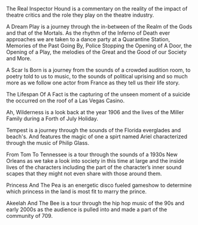 The Real Inspector Hound is a commentary on the reality of the impact of theatre critics and the role they play on the theatre industry.


A Dream Play is a journey through the in-between of the Realm of the Gods and that of the Mortals. As the rhythm of the Inferno of Death ever approaches we are taken to a dance party at a Quarantine Station, Memories of the Past Going By, Police Stopping the Opening of A Door, the Opening of a Play, the melodies of the Great and the Good of our Society and More.


A Scar Is Born is a journey from the sounds of a crowded audition room, to poetry told to us to music, to the sounds of political uprising and so much more as we follow one actor from France as they tell us their life story.


The Lifespan Of A Fact is the capturing of the unseen moment of a suicide the occurred on the roof of a Las Vegas Casino.


Ah, Wilderness is a look back at the year 1906 and the lives of the Miller Family during a Forth of July Holiday.


Tempest is a journey through the sounds of the Florida everglades and beach's. And features the magic of one a spirt named Ariel characterized through the music of Philip Glass.


From Tom To Tennessee is a tour through the sounds of a 1930s New Orleans as we take a look into society in this time at large and the inside lives of the characters including the part of the character’s inner sound scapes that they might not even share with those around them.

Princess And The Pea is an energetic disco fueled gameshow to determine which princess in the land is most fit to marry the prince.


Akeelah And The Bee is a tour through the hip hop music of the 90s and early 2000s as the audience is pulled into and made a part of the community of 709.